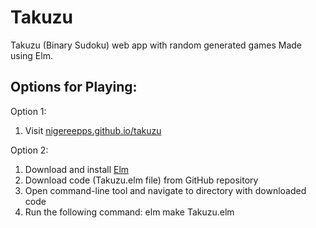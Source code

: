 # Takuzu
Takuzu (Binary Sudoku) web app with random generated games
Made using Elm. 

## Options for Playing: 
Option 1: 

1. Visit [nigereepps.github.io/takuzu](https://nigereepps.me/takuzu/)

Option 2:

1. Download and install [Elm](https://guide.elm-lang.org/install/elm.html)
2. Download code (Takuzu.elm file) from GitHub repository
3. Open command-line tool and navigate to directory with downloaded code
4. Run the following command: elm make Takuzu.elm
